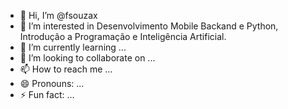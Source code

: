- 👋 Hi, I’m @fsouzax
- 👀 I’m interested in Desenvolvimento Mobile Backand e Python, Introdução a Programação e Inteligência Artificial.
- 🌱 I’m currently learning ...
- 💞️ I’m looking to collaborate on ...
- 📫 How to reach me ...
- 😄 Pronouns: ...
- ⚡ Fun fact: ...

<!---
fsouzax/fsouzax is a ✨ special ✨ repository because its `README.md` (this file) appears on your GitHub profile.
You can click the Preview link to take a look at your changes.
--->
